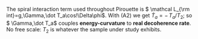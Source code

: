 The spiral interaction term used throughout Pirouette is
$ \mathcal L_{\rm int}=g\,\Gamma\,\dot T_a\cos\!\Delta\phi$.
With (A2) we get
$\dot T_a = -\,T_a/T_2$; so $ \Gamma\,\dot T_a$ couples **energy-curvature** to **real decoherence rate**.  No free scale: $T_2$ is whatever the sample under study exhibits.
